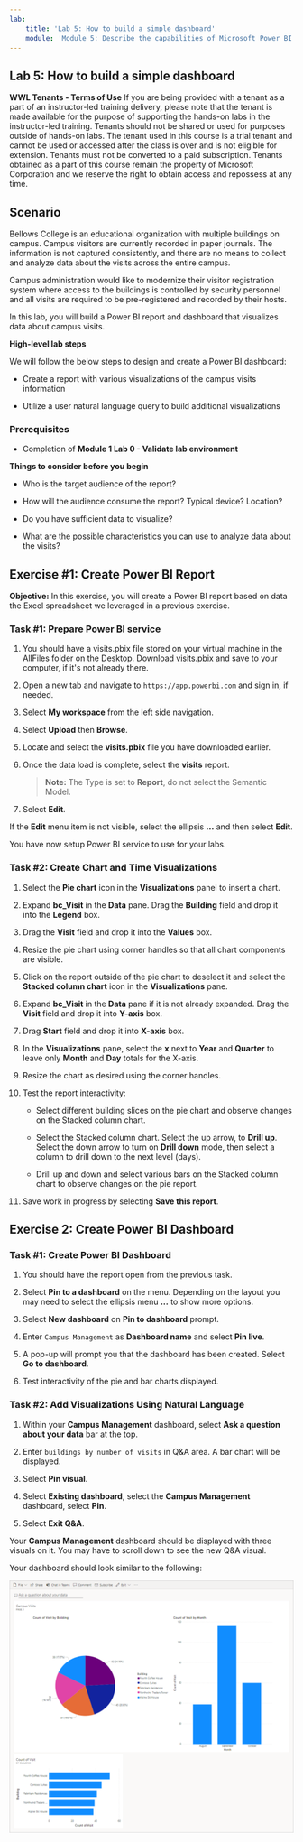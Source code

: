```yaml
---
lab:
    title: 'Lab 5: How to build a simple dashboard'
    module: 'Module 5: Describe the capabilities of Microsoft Power BI'
---
```


## Lab 5: How to build a simple dashboard

**WWL Tenants - Terms of Use**
If you are being provided with a tenant as a part of an instructor-led training delivery, please note that the tenant is made available for the purpose of supporting the hands-on labs in the instructor-led training. 
Tenants should not be shared or used for purposes outside of hands-on labs. The tenant used in this course is a trial tenant and cannot be used or accessed after the class is over and is not eligible for extension. 
Tenants must not be converted to a paid subscription. Tenants obtained as a part of this course remain the property of Microsoft Corporation and we reserve the right to obtain access and repossess at any time. 

## Scenario

Bellows College is an educational organization with multiple buildings on campus. Campus visitors are currently recorded in paper journals. The information is not captured consistently, and there are no means to collect and analyze data about the visits across the entire campus.

Campus administration would like to modernize their visitor registration system where access to the buildings is controlled by security personnel and all visits are required to be pre-registered and recorded by their hosts.

In this lab, you will build a Power BI report and dashboard that visualizes data about campus visits.

**High-level lab steps**

We will follow the below steps to design and create a Power BI dashboard:

- Create a report with various visualizations of the campus visits information

- Utilize a user natural language query to build additional visualizations

### Prerequisites

- Completion of **Module 1 Lab 0 - Validate lab environment**

**Things to consider before you begin**

- Who is the target audience of the report?

- How will the audience consume the report? Typical device? Location?

- Do you have sufficient data to visualize?

- What are the possible characteristics you can use to analyze data about the visits?

## Exercise #1: Create Power BI Report

**Objective:** In this exercise, you will create a Power BI report based on data the Excel spreadsheet we leveraged in a previous exercise.

### Task #1: Prepare Power BI service

1. You should have a visits.pbix file stored on your virtual machine in the AllFiles folder on the Desktop. Download [visits.pbix](https://github.com/MicrosoftLearning/PL-900-Microsoft-Power-Platform-Fundamentals/raw/master/Allfiles/visits.pbix) and save to your computer, if it's not already there.

1. Open a new tab and navigate to `https://app.powerbi.com` and sign in, if needed.

1. Select **My workspace** from the left side navigation.

1. Select **Upload** then **Browse**.

1. Locate and select the **visits.pbix** file you have downloaded earlier.

1. Once the data load is complete, select the **visits** report.

    >**Note:** The Type is set to **Report**, do not select the Semantic Model.

1. Select **Edit**.

If the **Edit** menu item is not visible, select the ellipsis **...** and then select **Edit**.

You have now setup Power BI service to use for your labs.

### Task #2: Create Chart and Time Visualizations

1. Select the **Pie chart** icon in the **Visualizations** panel to insert a chart.

1. Expand **bc_Visit** in the **Data** pane. Drag the **Building** field and drop it into the **Legend** box.

1. Drag the **Visit** field and drop it into the **Values** box.

1. Resize the pie chart using corner handles so that all chart components are visible.

1. Click on the report outside of the pie chart to deselect it and select the **Stacked column chart** icon in the **Visualizations** pane.

1. Expand **bc_Visit** in the **Data** pane if it is not already expanded. Drag the **Visit** field and drop it into **Y-axis** box.

1. Drag **Start** field and drop it into **X-axis** box.

1. In the **Visualizations** pane, select the **x** next to **Year** and **Quarter** to leave only **Month** and **Day** totals for the X-axis.

1. Resize the chart as desired using the corner handles.

1. Test the report interactivity:

	- Select different building slices on the pie chart and observe changes on the Stacked column chart.

	- Select the Stacked column chart. Select the up arrow, to **Drill up**. Select the down arrow to turn on **Drill down** mode, then select a column to drill down to the next level (days).

	- Drill up and down and select various bars on the Stacked column chart to observe changes on the pie report.

1. Save work in progress by selecting **Save this report**.

## Exercise 2: Create Power BI Dashboard

### Task #1: Create Power BI Dashboard

1. You should have the report open from the previous task.

1. Select **Pin to a dashboard** on the menu. Depending on the layout you may need to select the ellipsis menu **...** to show more options.

1. Select **New dashboard** on **Pin to dashboard** prompt.

1. Enter `Campus Management` as **Dashboard name** and select **Pin live**.

1. A pop-up will prompt you that the dashboard has been created. Select **Go to dashboard**.

1. Test interactivity of the pie and bar charts displayed.

### Task #2: Add Visualizations Using Natural Language

1. Within your **Campus Management** dashboard, select **Ask a question about your data** bar at the top.

1. Enter `buildings by number of visits` in Q&A area. A bar chart will be displayed.

1. Select **Pin visual**.

1. Select **Existing dashboard**, select the **Campus Management** dashboard, select **Pin**.

1. Select **Exit Q&amp;A**.

Your **Campus Management** dashboard should be displayed with three visuals on it. You may have to scroll down to see the new Q&A visual.

Your dashboard should look similar to the following:

[![Screenshot of the dashboard just created](media/lab-5-power-bi-01.png)](https://github.com/MicrosoftLearning/PL-900-Microsoft-Power-Platform-Fundamentals/blob/master/Instructions/Labs/media/5-powerbi-result.png)

 
